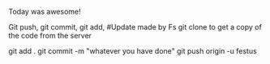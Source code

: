Today was awesome!

Git push, git commit, git add, #Update made by Fs
git clone to get a copy of the code from the server

git add . 
git commit -m "whatever you have done"
git push origin -u festus